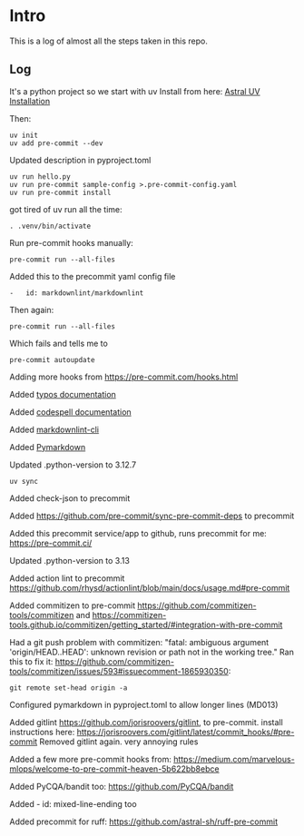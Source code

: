 # Intro

This is a log of almost all the steps taken in this repo.

## Log

It's a python project so we start with uv
Install from here: [Astral UV Installation](https://docs.astral.sh/uv/getting-started/installation/)

Then:

    uv init
    uv add pre-commit --dev

Updated description in pyproject.toml

    uv run hello.py
    uv run pre-commit sample-config >.pre-commit-config.yaml
    uv run pre-commit install

got tired of uv run all the time:

    . .venv/bin/activate

Run pre-commit hooks manually:

    pre-commit run --all-files

Added this to the precommit yaml config file

    -   id: markdownlint/markdownlint

Then again:

    pre-commit run --all-files

Which fails and tells me to

    pre-commit autoupdate

Adding more hooks from <https://pre-commit.com/hooks.html>

Added [typos documentation](https://github.com/crate-ci/typos/blob/master/docs/pre-commit.md)

Added [codespell documentation](https://github.com/codespell-project/codespell?tab=readme-ov-file#pre-commit-hook)

Added [markdownlint-cli](https://github.com/igorshubovych/markdownlint-cli)

Added [Pymarkdown](https://github.com/jackdewinter/pymarkdown)

Updated .python-version to 3.12.7

    uv sync

Added check-json to precommit

Added <https://github.com/pre-commit/sync-pre-commit-deps> to precommit

Added this precommit service/app to github, runs precommit for me: <https://pre-commit.ci/>

Updated .python-version to 3.13

Added action lint to precommit <https://github.com/rhysd/actionlint/blob/main/docs/usage.md#pre-commit>

Added commitizen to pre-commit <https://github.com/commitizen-tools/commitizen>
and <https://commitizen-tools.github.io/commitizen/getting_started/#integration-with-pre-commit>

Had a git push problem with commitizen:
"fatal: ambiguous argument 'origin/HEAD..HEAD': unknown revision or path not in the working tree."
Ran this to fix it:
<https://github.com/commitizen-tools/commitizen/issues/593#issuecomment-1865930350>:

    git remote set-head origin -a

Configured pymarkdown in pyproject.toml to allow longer lines (MD013)

Added gitlint <https://github.com/jorisroovers/gitlint>, to pre-commit. install instructions here: <https://jorisroovers.com/gitlint/latest/commit_hooks/#pre-commit>
Removed gitlint again. very annoying rules

Added a few more pre-commit hooks from: <https://medium.com/marvelous-mlops/welcome-to-pre-commit-heaven-5b622bb8ebce>

Added PyCQA/bandit too: <https://github.com/PyCQA/bandit>

Added     -   id: mixed-line-ending too

Added precommit for ruff: <https://github.com/astral-sh/ruff-pre-commit>
